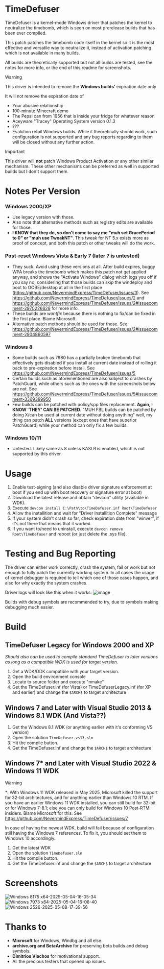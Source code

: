 # TimeDefuser
TimeDefuser is a kernel-mode Windows driver that patches the kernel to neutralize the timebomb,
which is seen on most prerelease builds that has been ever compiled.

This patch patches the timebomb code itself in the kernel so it is the most effective and versatile way to neutralize it, instead of activation patching which is not available in many builds.

All builds are theoretically supported but not all builds are tested, see the notes for more info, or the end of this readme for screenshots.

> [!WARNING]
> This driver is intended to remove the **Windows builds'** expiration date only

It will not remove the expiration date of
- Your abusive relationship
- 100-minute Minecraft demo
- The Pepsi can from 1956 that is inside your fridge for whatever reason
- Aceyware "Tracey" Operating System version 0.1.3
- ???
- Evalution retail Windows builds. While it theoretically should work, such configuration is not supported and any bug reports regarding to them will be closed without any further action.

> [!IMPORTANT]
> This driver will **not** patch Windows Product Activation or any other similar mechanism. These other mechanisms can be preferred as well in supported builds but I don't support them.

# Notes Per Version
### Windows 2000/XP 
- Use legacy version with those.
- Also note that alternative methods such as registry edits are available for those.
- **I KNOW that they do, so don't come to say me "muh set GracePeriod to 0" or "muh use TweakNT"**. This tweak for NT 5.x exists more as proof of concept, and both this patch or other tweaks will do the work. 
### Post-reset Windows Vista & Early 7 (later 7 is untested)
- They suck. Avoid using these versions at all. After build expires, buggy WPA breaks the timebomb which makes this patch not get applied anyway, and shows the "Activate Windows" dialog which logs you off if you say no; considering that those builds can skip the windeploy and boot to OOBE/desktop at all in the first place (https://github.com/NevermindExpress/TimeDefuser/issues/3). See https://github.com/NevermindExpress/TimeDefuser/issues/2 and https://github.com/NevermindExpress/TimeDefuser/issues/2#issuecomment-2970226626 for more info.
- These builds are *wontfix* because there is nothing to fix/can be fixed in the first place. Blame Microsoft.
- Alternative patch methods should be used for those. See https://github.com/NevermindExpress/TimeDefuser/issues/2#issuecomment-2904890597
### Windows 8
- Some builds such as 7880 has a partially broken timebomb that effectively gets disabled if you install at current date instead of rolling it back to pre-expiration before install. See https://github.com/NevermindExpress/TimeDefuser/issues/5
- Certain builds such as aforementioned are also subject to crashes by PatchGuard, while others such as the ones with the screenshots below are not. See https://github.com/NevermindExpress/TimeDefuser/issues/5#issuecomment-3369399950
- Few builds can be patched with policy/spp files replacement. **Again, I KNOW 'THEY' CAN BE PATCHED**. "MUH FBL builds can be patched by doing X/can be used at current date without doing anything" well, my thing can patch **ALL** versions (except ones that have superior PatchGuard) while your method can only fix a few builds.
### Windows 10/11
- Untested. Likely same as 8 unless KASLR is enabled, which is not supported by this driver.

# Usage
1. Enable test-signing (and also disable driver signature enforcement at boot if you end up with boot recovery or signature error at boot)
2. Download the latest release and obtain "devcon" utility (available in WDK).
3. Execute `devcon install C:\Path\to\TimeDefuser.inf Root\TimeDefuser`
4. Allow the installition and wait for "Driver Installition Complete" message
5. If your system didn't crash so far, check expiration date from "winver", if it's not there that means that it worked.
6. If you want to/need to uninstall, execute `devcon remove Root\TimeDefuser` and reboot (or just delete the .sys file).

# Testing and Bug Reporting
The driver can either work correctly, crash the system, fail or work but not enough to fully patch the currently working system.
In all cases the usage of kernel debugger is required to tell which one of those cases happen, and also for why exactly the system crashes.

Driver logs will look like this when it works:
![image](https://github.com/user-attachments/assets/c141ba8e-38ac-4d14-8c85-71b0edd127bd)

Builds with debug symbols are recommended to try, due to symbols making debugging much easier.

# Build
## TimeDefuser Legacy for Windows 2000 and XP
*Should also can be used to compile standard TimeDefuser to later versions as long as a compatible WDK is used for target version.*
1. Get a WDK/DDK compatible with your target version.
2. Open the build environment console
3. Locate to source folder and execute "nmake"
4. Get the TimeDefuser.inf (for Vista) or TimeDefuserLegacy.inf (for XP and earlier) and change the `$ARCH$` to target architecture
## Windows 7 and Later with Visual Studio 2013 & Windows 8.1 WDK (And Vista??)
1. Get the Windows 8.1 WDK (or anything earlier with it's conforming VS version) 
2. Open the solution `TimeDefuser-vs13.sln`
3. Hit the compile button.
4. Get the TimeDefuser.inf and change the `$ARCH$` to target architecture
## Windows 7* and Later with Visual Studio 2022 & Windows 11 WDK
> [!WARNING]
> \*: With Windows 11 WDK released in May 2025, Microsoft killed the support for 32-bit architectures, and for anything earlier than Windows 10 RTM.
> If you have an earlier Windows 11 WDK installed, you can still build for 32-bit or for Windows 7-8.1; else you can only build for Windows 10 Post-RTM insiders.
> Blame Microsoft for this. See https://github.com/NevermindExpress/TimeDefuser/issues/7
>
> In case of having the newest WDK, build will fail because of configuration still having the Windows 7 references. To fix it, you should set them to Windows 10 accordingly.
1. Get the latest WDK 
2. Open the solution `TimeDefuser.sln`
3. Hit the compile button.
4. Get the TimeDefuser.inf and change the `$ARCH$` to target architecture


# Screenshots
![Windows 8175 x64-2025-05-04-16-05-34](https://github.com/user-attachments/assets/380167b9-e24a-458a-b5ba-597313c6bbd3)
![Windows 7973 x64-2025-05-04-16-08-40](https://github.com/user-attachments/assets/f3d3a116-5b67-4b8f-bd4c-d907485a435b)
![Windows 2526-2025-05-08-17-39-56](https://github.com/user-attachments/assets/24e4f5c9-5cdc-4eae-b91f-dc13bb93a22c)

# Thanks to
- **Microsoft** for Windows, Windbg and all else.
- **archive.org and BetaArchive** for preserving beta builds and debug symbols.
- **Dimitrios Vlachos** for motivational support.
- All the precious testers that opened up issues.
